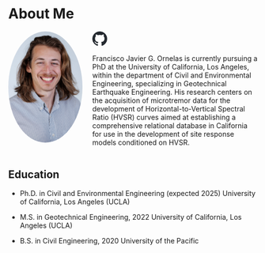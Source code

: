 # About Me

<div style="display: flex; align-items: flex-start; margin-bottom: 20px;">
  <img src="https://github.com/fjornelas/FJOwebsite/blob/main/img/0524%20(1).jpg?raw=true" width="150" style="border-radius: 50%; margin-right: 20px;">
  <div>
    <div style="display: flex; align-items: center; margin-bottom: 10px;">
      <a href="https://github.com/fjornelas" style="margin-right: 10px;">
        <img src="https://github.com/fjornelas/FJOwebsite/blob/main/img/github-mark.svg" alt="GitHub" width="30">
      </a>
    </div>
    <p>Francisco Javier G. Ornelas is currently pursuing a PhD at the University of California, Los Angeles, within the department of Civil and Environmental Engineering, specializing in Geotechnical Earthquake Engineering. His research centers on the acquisition of microtremor data for the development of Horizontal-to-Vertical Spectral Ratio (HVSR) curves aimed at establishing a comprehensive relational database in California for use in the development of site response models conditioned on HVSR.</p>
  </div>
</div>

## Education

- Ph.D. in Civil and Environmental Engineering (expected 2025)
  University of California, Los Angeles (UCLA)

- M.S. in Geotechnical Engineering, 2022
  University of California, Los Angeles (UCLA)

- B.S. in Civil Engineering, 2020
  University of the Pacific
